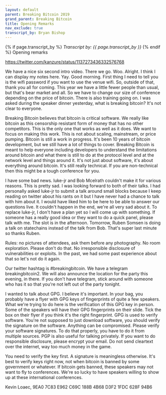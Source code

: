 ```yaml
---
layout: default
parent: Breaking Bitcoin 2019
grand_parent: Breaking Bitcoin
title: Opening Remarks
nav_exclude: true
transcript_by: Bryan Bishop
---
```


{% if page.transcript_by %} <i>Transcript by:
{{ page.transcript_by }}</i> {% endif %} Opening remarks

<https://twitter.com/kanzure/status/1137273436332576768>

We have a nice six second intro video. There we go. Woo. Alright. I
think I can display my notes here. Yay. Good morning. First thing I need
to tell you is the wifi password if you want to use the venue wifi. So,
outside of that, thank you all for coming. This year we have a little
fewer people than usual, but that's bear market and all. So we have to
change our size of conference depending on the price of bitcoin. There
is also training going on. I was asked during the speaker dinner
yesterday, what is breaking bitcoin? It's not clear to everyone.

Breaking Bitcoin believes that bitcoin is critical software. We really
like bitcoin as this censorship resistant form of money that has no
other competitors. This is the only one that works as well as it does.
We want to focus on making this work. This is not about scaling,
mainstream, or price pumping. Bitcoin is still a work in progress. It's
been 10 years of bitcoin development, but we still have a lot of things
to cover. Breaking Bitcoin is meant to help everyone including
developers to understand the limitations around bitcoin and what there
is still to do at the protocol level and at the network level and things
around it. It's not just about software, it's about everything around
bitcoin. It's still really technical. If you are non-technical then this
might be a tough conference for you.

I have some bad news. luke-jr and Bob Mcelrath couldn't make it for
various reasons. This is pretty sad. I was looking forward to both of
their talks. I had personally asked luke-jr to submit a talk around
small blocks because I keep reading on twitter about his rants on it but
I have never had a chance to talk with him about it. I would have liked
him to be here to be able to answer our questions live. It couldn't
happen in the end, we're all very sad about it. To replace luke-jr, I
don't have a plan yet so I will come up with something. If someone has a
really good idea or they want to do a quick panel, please talk with me.
The slot is in the afternoon. Tomorrow, Ruben Somsen is doing a talk on
statechains instead of the talk from Bob. That's super last minute so
thanks Ruben.

Rules: no pictures of attendees, ask them before any photography. No
room exploration. Please don't do that. No irresponsible disclosure of
vulnerabilities or exploits. In the past, we had some past experience
about that so let's not do it again.

Our twitter hashtag is #breakingbitcoin. We have a telegram
breakingbitcoin2. We will also announce the location for the party this
evening, in there. If you don't have telegram, stick around with someone
who has it so that you're not left out of the party tonight.

I wanted to talk about GPG. I believe it's important. In your bag, you
probably have a flyer with GPG keys of fingerprints of quite a few
speakers. What we're trying to do here is the verification of this GPG
key in person. Some of the speakers will have their GPG fingerprints on
their slide. Tick the box on their flyer if you think it's the right
fingerprint. GPG is used to verify software. You're not supposed to just
download software, you should verify the signature on the software.
Anything can be compromised. Please verify your software signatures. To
do that properly, you have to do it from multiple sources. PGP is also
useful for talking privately. If you want to do responsible disclosure,
please encrypt your email. Do not send cleartext over the internet, way
too much money in the game.

You need to verify the key first. A signature is meaningless otherwise.
It's best to verify keys right now, not when bitcoin is banned by some
government or whatever. If bitcoin gets banned, these speakers may not
want to fly to conferences. We're so lucky to have speakers willing to
show up at these international conferences.

Kevin Loaec, 9EA0 7C83 E962 C69C 188B 4B68 D3F2 1FDC 628F 94B6
